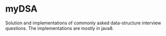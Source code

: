 # myDSA
Solution and implementations of commonly asked data-structure interview questions.
The implementations are mostly in java8. 
